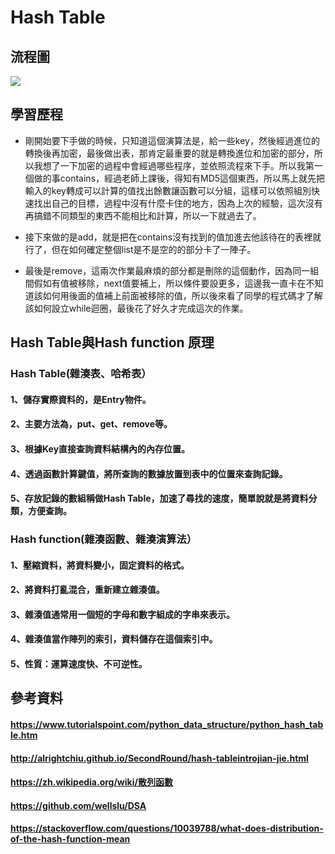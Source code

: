 # Hash Table
## 流程圖
![](/image/hash_table.PNG)
## 學習歷程
- 剛開始要下手做的時候，只知道這個演算法是，給一些key，然後經過進位的轉換後再加密，最後做出表，那肯定最重要的就是轉換進位和加密的部分，所以我想了一下加密的過程中會經過哪些程序，並依照流程來下手。所以我第一個做的事contains，經過老師上課後，得知有MD5這個東西，所以馬上就先把輸入的key轉成可以計算的值找出餘數讓函數可以分組，這樣可以依照組別快速找出自己的目標，過程中沒有什麼卡住的地方，因為上次的經驗，這次沒有再搞錯不同類型的東西不能相比和計算，所以一下就過去了。

- 接下來做的是add，就是把在contains沒有找到的值加進去他該待在的表裡就行了，但在如何確定整個list是不是空的的部分卡了一陣子。

- 最後是remove，這兩次作業最麻煩的部分都是刪除的這個動作，因為同一組間假如有值被移除，next值要補上，所以條件要設更多，這邊我一直卡在不知道該如何用後面的值補上前面被移除的值，所以後來看了同學的程式碼才了解該如何設立while迴圈，最後花了好久才完成這次的作業。

## Hash Table與Hash function 原理
### Hash Table(雜湊表、哈希表）
#### 1、儲存實際資料的，是Entry物件。
#### 2、主要方法為，put、get、remove等。
#### 3、根據Key直接查詢資料結構內的內存位置。
#### 4、透過函數計算鍵值，將所查詢的數據放置到表中的位置來查詢記錄。
#### 5、存放記錄的數組稱做Hash Table，加速了尋找的速度，簡單說就是將資料分類，方便查詢。
### Hash function(雜湊函數、雜湊演算法）
#### 1、壓縮資料，將資料變小，固定資料的格式。
#### 2、將資料打亂混合，重新建立雜湊值。
#### 3、雜湊值通常用一個短的字母和數字組成的字串來表示。
#### 4、雜湊值當作陣列的索引，資料儲存在這個索引中。
#### 5、性質：運算速度快、不可逆性。
## 參考資料
#### https://www.tutorialspoint.com/python_data_structure/python_hash_table.htm
#### http://alrightchiu.github.io/SecondRound/hash-tableintrojian-jie.html
#### https://zh.wikipedia.org/wiki/散列函數
#### https://github.com/wellslu/DSA
#### https://stackoverflow.com/questions/10039788/what-does-distribution-of-the-hash-function-mean

